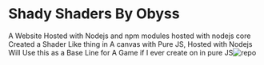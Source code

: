 # Shady Shaders By Obyss
A Website Hosted with Nodejs and npm modules hosted with nodejs core
Created a Shader Like thing in A canvas with Pure JS, Hosted with Nodejs
Will Use this as a Base Line for A Game if I ever create on in pure JS![repo](https://user-images.githubusercontent.com/91399719/200316335-3674cb3f-c6a5-4407-95e6-ced748290409.jpg)
